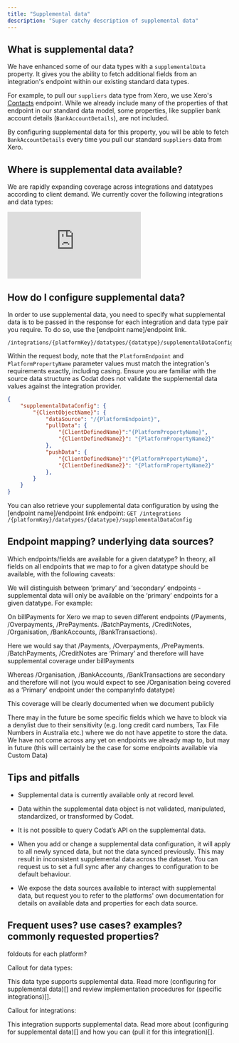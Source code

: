 ```yaml
---
title: "Supplemental data"
description: "Super catchy description of supplemental data"
---
```


## What is supplemental data?

We have enhanced some of our data types with a `supplementalData` property. It gives you the ability to fetch additional fields from an integration's endpoint within our existing standard data types.

For example, to pull our `suppliers` data type from Xero, we use Xero's [Contacts](https://developer.xero.com/documentation/api/accounting/contacts) endpoint. While we already include many of the properties of that endpoint in our standard data model, some properties, like supplier bank account details (`BankAccountDetails`), are not included. 

By configuring supplemental data for this property, you will be able to fetch `BankAccountDetails` every time you pull our standard `suppliers` data from Xero.

## Where is supplemental data available?

We are rapidly expanding coverage across integrations and datatypes according to client demand. We currently cover the following integrations and data types:
 
<iframe
  src="https://docs.google.com/spreadsheets/d/e/2PACX-1vToBP6lQMT_MrB8L5e_61w2LrmpoJPAVhxCVqCuoSpWgb6ga2hUXZHlLSdCr9jY_He1b-uYaDAnH6DV/pubhtml?gid=0&amp;single=true&amp;widget=true&amp;headers=false"
  frameborder="0"
  style={{ top: 0, left: 0, width: "100%", height: "660px" }}
></iframe>

## How do I configure supplemental data?

In order to use supplemental data, you need to specify what supplemental data is to be passed in the response for each integration and data type pair you require. To do so, use the [endpoint name]/endpoint link.

```http
/integrations/{platformKey}/datatypes/{datatype}/supplementalDataConfig
```

Within the request body, note that the `PlatformEndpoint` and `PlatformPropertyName` parameter values must match the integration's requirements exactly, including casing. Ensure you are familiar with the source data structure as Codat does not validate the supplemental data values against the integration provider.

```json Supplemental data configuration request body
{
    "supplementalDataConfig": {
        "{ClientObjectName}": {
            "dataSource": "/{PlatformEndpoint}",
            "pullData": {
                "{ClientDefinedName}":"{PlatformPropertyName}",
                "{ClientDefinedName2}": "{PlatformPropertyName2}"
            },
            "pushData": {
                "{ClientDefinedName}":"{PlatformPropertyName}",
                "{ClientDefinedName2}": "{PlatformPropertyName2}"
            },
        }
    }
}
```
You can also retrieve your supplemental data configuration by using the [endpoint name]/endpoint link endpoint:
`GET /integrations​/{platformKey}/datatypes/{datatype}/supplementalDataConfig`

## Endpoint mapping? underlying data sources?

Which endpoints/fields are available for a given datatype?
In theory, all fields on all endpoints that we map to for a given datatype should be available, with the following caveats:

We will distinguish between ‘primary’ and ‘secondary’ endpoints - supplemental data will only be available on the ‘primary’ endpoints for a given datatype. For example:

On billPayments for Xero we map to seven different endpoints (/Payments, /Overpayments, /PrePayments. /BatchPayments, /CreditNotes, /Organisation, /BankAccounts, /BankTransactions).

Here we would say that /Payments, /Overpayments, /PrePayments. /BatchPayments, /CreditNotes are ‘Primary’ and therefore will have supplemental coverage under billPayments

Whereas /Organisation, /BankAccounts, /BankTransactions are secondary and therefore will not (you would expect to see /Organisation being covered as a ‘Primary’ endpoint under the companyInfo datatype)

This coverage will be clearly documented when we document publicly

There may in the future be some specific fields which we have to block via a denylist due to their sensitivity (e.g. long credit card numbers, Tax File Numbers in Australia etc.) where we do not have appetite to store the data. We have not come across any yet on endpoints we already map to, but may in future (this will certainly be the case for some endpoints available via Custom Data)

## Tips and pitfalls

- Supplemental data is currently available only at record level. 

- Data within the supplemental data object is not validated, manipulated, standardized, or transformed by Codat. 

- It is not possible to query Codat’s API on the supplemental data.

- When you add or change a supplemental data configuration, it will apply to all newly synced data, but not the data synced previously. This may result in inconsistent supplemental data across the dataset. You can request us to set a full sync after any changes to configuration to be default behaviour. 

- We expose the data sources available to interact with supplemental data, but request you to refer to the platforms' own documentation for details on available data and properties for each data source.

## Frequent uses? use cases? examples? commonly requested properties?

foldouts for each platform?


Callout for data types:

This data type supports supplemental data. Read more (configuring for supplemental data)[] and review implementation procedures for (specific integrations)[].

Callout for integrations:

This integration supports supplemental data. Read more about (configuring for supplemental data)[] and how you can (pull it for this integration)[].